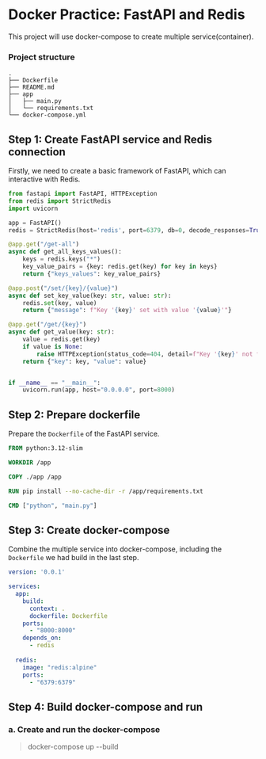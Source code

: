 # Docker Practice: FastAPI and Redis
This project will use docker-compose to create multiple service(container).



### Project structure
```
.
├── Dockerfile
├── README.md
├── app
│   ├── main.py
│   └── requirements.txt
└── docker-compose.yml
```


## Step 1: Create FastAPI service and Redis connection
Firstly, we need to create a basic framework of FastAPI, which can interactive with Redis.
```python
from fastapi import FastAPI, HTTPException
from redis import StrictRedis
import uvicorn

app = FastAPI()
redis = StrictRedis(host='redis', port=6379, db=0, decode_responses=True)

@app.get("/get-all")
async def get_all_keys_values():
    keys = redis.keys("*")
    key_value_pairs = {key: redis.get(key) for key in keys}
    return {"keys_values": key_value_pairs}

@app.post("/set/{key}/{value}")
async def set_key_value(key: str, value: str):
    redis.set(key, value)
    return {"message": f"Key '{key}' set with value '{value}'"}

@app.get("/get/{key}")
async def get_value(key: str):
    value = redis.get(key)
    if value is None:
        raise HTTPException(status_code=404, detail=f"Key '{key}' not found")
    return {"key": key, "value": value}


if __name__ == "__main__":
    uvicorn.run(app, host="0.0.0.0", port=8000)
```


## Step 2: Prepare dockerfile
Prepare the `Dockerfile` of the FastAPI service.

```dockerfile
FROM python:3.12-slim

WORKDIR /app

COPY ./app /app

RUN pip install --no-cache-dir -r /app/requirements.txt

CMD ["python", "main.py"]
```

## Step 3: Create docker-compose
Combine the multiple service into docker-compose, including the `Dockerfile` we had build in the last step.
```yml
version: '0.0.1'

services:
  app:
    build:
      context: .
      dockerfile: Dockerfile
    ports:
      - "8000:8000"
    depends_on:
      - redis
  
  redis:
    image: "redis:alpine"
    ports: 
      - "6379:6379"
```

## Step 4: Build docker-compose and run
### a. Create and run the docker-compose
> docker-compose up --build

